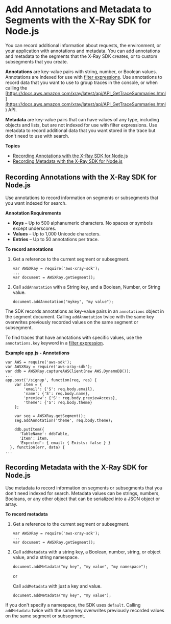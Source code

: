 # Add Annotations and Metadata to Segments with the X\-Ray SDK for Node\.js<a name="xray-sdk-nodejs-segment"></a>

You can record additional information about requests, the environment, or your application with annotations and metadata\. You can add annotations and metadata to the segments that the X\-Ray SDK creates, or to custom subsegments that you create\.

**Annotations** are key\-value pairs with string, number, or Boolean values\. Annotations are indexed for use with [filter expressions](xray-console-filters.md)\. Use annotations to record data that you want to use to group traces in the console, or when calling the [https://docs.aws.amazon.com/xray/latest/api/API_GetTraceSummaries.html](https://docs.aws.amazon.com/xray/latest/api/API_GetTraceSummaries.html) API\.

**Metadata** are key\-value pairs that can have values of any type, including objects and lists, but are not indexed for use with filter expressions\. Use metadata to record additional data that you want stored in the trace but don't need to use with search\.

**Topics**
+ [Recording Annotations with the X\-Ray SDK for Node\.js](#xray-sdk-nodejs-segment-annotations)
+ [Recording Metadata with the X\-Ray SDK for Node\.js](#xray-sdk-nodejs-segment-metadata)

## Recording Annotations with the X\-Ray SDK for Node\.js<a name="xray-sdk-nodejs-segment-annotations"></a>

Use annotations to record information on segments or subsegments that you want indexed for search\.

**Annotation Requirements**
+ **Keys** – Up to 500 alphanumeric characters\. No spaces or symbols except underscores\.
+ **Values** – Up to 1,000 Unicode characters\.
+ **Entries** – Up to 50 annotations per trace\.

**To record annotations**

1. Get a reference to the current segment or subsegment\.

   ```
   var AWSXRay = require('aws-xray-sdk');
   ...
   var document = AWSXRay.getSegment();
   ```

1. Call `addAnnotation` with a String key, and a Boolean, Number, or String value\.

   ```
   document.addAnnotation("mykey", "my value");
   ```

The SDK records annotations as key\-value pairs in an `annotations` object in the segment document\. Calling `addAnnotation` twice with the same key overwrites previously recorded values on the same segment or subsegment\.

To find traces that have annotations with specific values, use the `annotations.key` keyword in a [filter expression](xray-console-filters.md)\.

**Example app\.js \- Annotations**  

```
var AWS = require('aws-sdk');
var AWSXRay = require('aws-xray-sdk');
var ddb = AWSXRay.captureAWSClient(new AWS.DynamoDB());
...
app.post('/signup', function(req, res) {
    var item = {
        'email': {'S': req.body.email},
        'name': {'S': req.body.name},
        'preview': {'S': req.body.previewAccess},
        'theme': {'S': req.body.theme}
    };

    var seg = AWSXRay.getSegment();
    seg.addAnnotation('theme', req.body.theme);
  
    ddb.putItem({
      'TableName': ddbTable,
      'Item': item,
      'Expected': { email: { Exists: false } }
  }, function(err, data) {
...
```

## Recording Metadata with the X\-Ray SDK for Node\.js<a name="xray-sdk-nodejs-segment-metadata"></a>

Use metadata to record information on segments or subsegments that you don't need indexed for search\. Metadata values can be strings, numbers, Booleans, or any other object that can be serialized into a JSON object or array\.

**To record metadata**

1. Get a reference to the current segment or subsegment\.

   ```
   var AWSXRay = require('aws-xray-sdk');
   ...
   var document = AWSXRay.getSegment();
   ```

1. Call `addMetadata` with a string key, a Boolean, number, string, or object value, and a string namespace\.

   ```
   document.addMetadata("my key", "my value", "my namespace");
   ```

   or

   Call `addMetadata` with just a key and value\.

   ```
   document.addMetadata("my key", "my value");
   ```

If you don't specify a namespace, the SDK uses `default`\. Calling `addMetadata` twice with the same key overwrites previously recorded values on the same segment or subsegment\.
